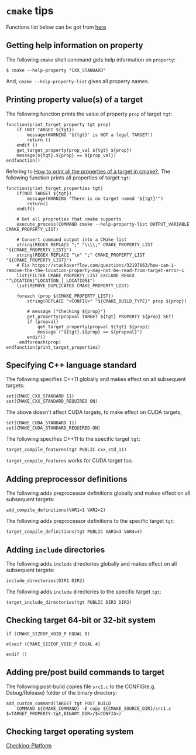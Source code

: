 # `cmake` tips

Functions list below can be got from [here](./helper.cmake)

## Getting help information on property
The following `cmake` shell command gets help information on `property`:
```
$ cmake --help-property "CXX_STANDARD"
```
And, `cmake --help-property-list` gives all property names.


## Printing property value(s) of a target
The following function prints the value of property `prop` of target `tgt`:
```
function(print_target_property tgt prop)
    if (NOT TARGET ${tgt})
        message(WARNING '${tgt}' is NOT a legal TARGET!)
        return ()
    endif ()
    get_target_property(prop_val ${tgt} ${prop})
    message(${tgt}.${prop} == ${prop_val})
endfunction()
```
Refering to [How to print all the properties of a target in cmake?](https://stackoverflow.com/questions/32183975/how-to-print-all-the-properties-of-a-target-in-cmake), The following function prints all properties of target `tgt`:
```
function(print_target_properties tgt)
    if(NOT TARGET ${tgt})
        message(WARNING "There is no target named '${tgt}'")
        return()
    endif()

    # Get all propreties that cmake supports
    execute_process(COMMAND cmake --help-property-list OUTPUT_VARIABLE CMAKE_PROPERTY_LIST)

    # Convert command output into a CMake list
    string(REGEX REPLACE ";" "\\\\;" CMAKE_PROPERTY_LIST "${CMAKE_PROPERTY_LIST}")
    string(REGEX REPLACE "\n" ";" CMAKE_PROPERTY_LIST "${CMAKE_PROPERTY_LIST}")
    # Fix https://stackoverflow.com/questions/32197663/how-can-i-remove-the-the-location-property-may-not-be-read-from-target-error-i
    list(FILTER CMAKE_PROPERTY_LIST EXCLUDE REGEX "^LOCATION|^LOCATION_|_LOCATION$")
    list(REMOVE_DUPLICATES CMAKE_PROPERTY_LIST)
                            
    foreach (prop ${CMAKE_PROPERTY_LIST})
        string(REPLACE "<CONFIG>" "${CMAKE_BUILD_TYPE}" prop ${prop})

        # message ("Checking ${prop}")
        get_property(propval TARGET ${tgt} PROPERTY ${prop} SET)
        if (propval)
            get_target_property(propval ${tgt} ${prop})
            message ("${tgt}.${prop} == ${propval}")
        endif()
     endforeach(prop)
endfunction(print_target_properties)

```


## Specifying C++ language standard
The following specifies C++11 globally and makes effect on all subsequent targets:
```
set(CMAKE_CXX_STANDARD 11)
set(CMAKE_CXX_STANDARD_REQUIRED ON)
```

The above doesn't affect CUDA targets, to make effect on CUDA targets,
```
set(CMAKE_CUDA_STANDARD 11)
set(CMAKE_CUDA_STANDARD_REQUIRED ON)
```

The following specifies C++11 to the specific target `tgt`:
```
target_compile_features(tgt PUBLIC cxx_std_11)
```

`target_compile_features` works for CUDA target too.


## Adding preprocessor definitions
The following adds preprocessor definitions globally and makes effect on all subsequent targets:
```
add_compile_definitions(VAR1=1 VAR2=2)
```

The following adds preprocessor definitions to the specific target `tgt`:
```
target_compile_definitions(tgt PUBLIC VAR3=3 VAR4=4)
```


## Adding `include` directories
The following adds `include` directories globally and makes effect on all subsequent targets:
```
include_directories(DIR1 DIR2)
```

The following adds `include` directories to the specific target `tgt`:
```
target_include_directories(tgt PUBLIC DIR3 DIR3)
```


## Checking target 64-bit or 32-bit system
```
if (CMAKE_SIZEOF_VOID_P EQUAL 8)

elseif (CMAKE_SIZEOF_VOID_P EQUAL 4)

endif ()
```


## Adding pre/post build commands to target
The following post-build copies file `src1.c` to the CONFIG(e.g. Debug/Release) folder of the binary directory:
```
add_custom_command(TARGET tgt POST_BUILD
    COMMAND ${CMAKE_COMMAND} -E copy ${CMAKE_SOURCE_DIR}/src1.c $<TARGET_PROPERTY:tgt,BINARY_DIR>/$<CONFIG>) 
```


## Checking target operating system

[Checking-Platform](https://gitlab.kitware.com/cmake/community/wikis/doc/cmake/Checking-Platform)


